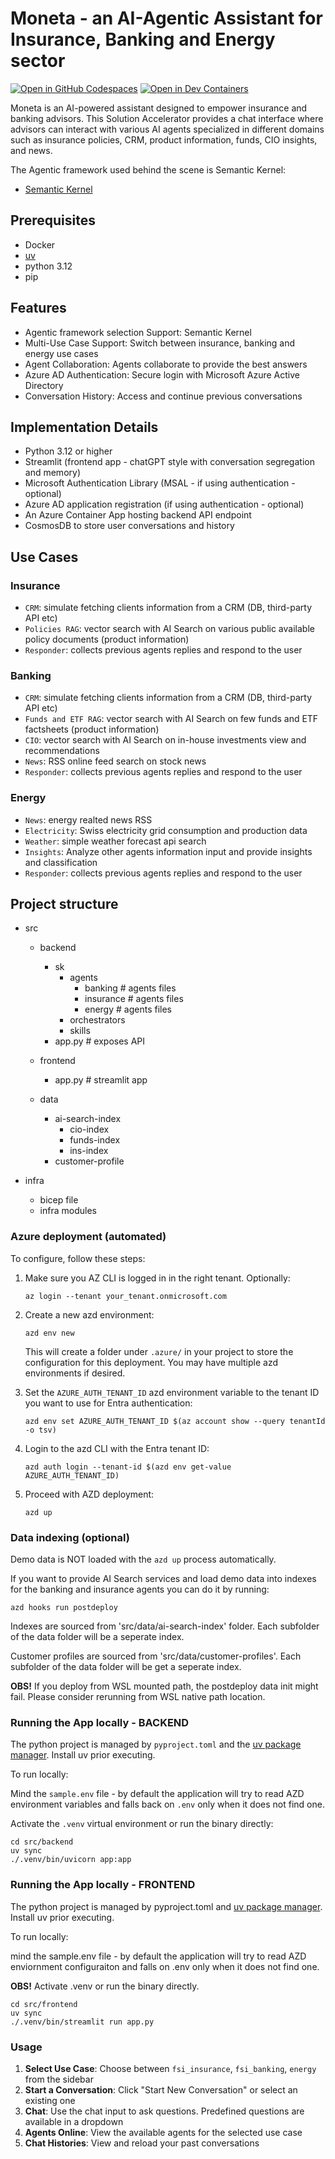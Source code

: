 # Moneta - an AI-Agentic Assistant for Insurance, Banking and Energy sector

[![Open in GitHub Codespaces](https://github.com/codespaces/badge.svg)](https://codespaces.new/albertaga27/aoai-fsi-empowering-advisory-agentic) [![Open in Dev Containers](https://img.shields.io/static/v1?style=for-the-badge&label=Dev%20Containers&message=Open&color=blue&logo=visualstudiocode)](https://vscode.dev/redirect?url=vscode://ms-vscode-remote.remote-containers/cloneInVolume?url=https://github.com/albertaga27/aoai-fsi-empowering-advisory-agentic)

Moneta is an AI-powered assistant designed to empower insurance and banking advisors. This Solution Accelerator provides a chat interface where advisors can interact with various AI agents specialized in different domains such as insurance policies, CRM, product information, funds, CIO insights, and news.

The Agentic framework used behind the scene is Semantic Kernel:
* [Semantic Kernel](https://learn.microsoft.com/en-us/semantic-kernel/overview/) 

## Prerequisites

* Docker
* [uv](https://docs.astral.sh/uv/getting-started/installation/)
* python 3.12
* pip

## Features

- Agentic framework selection Support: Semantic Kernel 
- Multi-Use Case Support: Switch between insurance, banking and energy use cases
- Agent Collaboration: Agents collaborate to provide the best answers
- Azure AD Authentication: Secure login with Microsoft Azure Active Directory
- Conversation History: Access and continue previous conversations

## Implementation Details
- Python 3.12 or higher
- Streamlit (frontend app - chatGPT style with conversation segregation and memory)
- Microsoft Authentication Library (MSAL - if using authentication - optional)
- Azure AD application registration (if using authentication - optional)
- An Azure Container App hosting backend API endpoint
- CosmosDB to store user conversations and history

## Use Cases

### Insurance

- `CRM`: simulate fetching clients information from a CRM (DB, third-party API etc)
- `Policies RAG`: vector search with AI Search on various public available policy documents (product information)
- `Responder`: collects previous agents replies and respond to the user

### Banking 

- `CRM`: simulate fetching clients information from a CRM (DB, third-party API etc)
- `Funds and ETF RAG`: vector search with AI Search on few funds and ETF factsheets (product information)
- `CIO`: vector search with AI Search on in-house investments view and recommendations
- `News`: RSS online feed search on stock news
- `Responder`: collects previous agents replies and respond to the user

### Energy

- `News`: energy realted news RSS
- `Electricity`: Swiss electricity grid consumption and production data
- `Weather`: simple weather forecast api search
- `Insights`: Analyze other agents information input and provide insights and classification 
- `Responder`: collects previous agents replies and respond to the user


## Project structure

- src
  - backend
    - sk
      - agents
        - banking # agents files
        - insurance # agents files
        - energy # agents files
      - orchestrators
      - skills
    - app.py # exposes API

  - frontend
    - app.py # streamlit app

  - data
    - ai-search-index
      - cio-index
      - funds-index
      - ins-index
    - customer-profile

- infra
  - bicep file
  - infra modules


### Azure deployment (automated)

To configure, follow these steps:

1. Make sure you AZ CLI is logged in in the right tenant. Optionally:

    ```shell
    az login --tenant your_tenant.onmicrosoft.com
    ```

1. Create a new azd environment:

    ```shell
    azd env new
    ```

    This will create a folder under `.azure/` in your project to store the configuration for this deployment. You may have multiple azd environments if desired.

1. Set the `AZURE_AUTH_TENANT_ID` azd environment variable to the tenant ID you want to use for Entra authentication:

    ```shell
    azd env set AZURE_AUTH_TENANT_ID $(az account show --query tenantId -o tsv)
    ```

1. Login to the azd CLI with the Entra tenant ID:

    ```shell
    azd auth login --tenant-id $(azd env get-value AZURE_AUTH_TENANT_ID)
    ```

1. Proceed with AZD deployment:

    ```shell
    azd up
    ```

### Data indexing (optional)

Demo data is NOT loaded with the `azd up` process automatically.

If you want to provide AI Search services and load demo data into indexes for the banking and insurance agents
you can do it by running:
```shell
azd hooks run postdeploy
```

Indexes are sourced from 'src/data/ai-search-index' folder.
Each subfolder of the data folder will be a seperate index. 

Customer profiles are sourced from 'src/data/customer-profiles'.
Each subfolder of the data folder will be get a seperate index. 

**OBS!** If you deploy from WSL mounted path, the postdeploy data init might fail. Please consider rerunning from WSL native path location.


### Running the App locally - BACKEND

The python project is managed by `pyproject.toml` and the [uv package manager](https://docs.astral.sh/uv/getting-started/installation/).
Install uv prior executing.

To run locally:

Mind the `sample.env` file - by default the application will try to read AZD environment variables and falls back on `.env` only when it does not find one.

Activate the `.venv` virtual environment or run the binary directly:

```shell
cd src/backend
uv sync
./.venv/bin/uvicorn app:app 
```

### Running the App locally - FRONTEND

The python project is managed by pyproject.toml and [uv package manager](https://docs.astral.sh/uv/getting-started/installation/).
Install uv prior executing.

To run locally:

mind the sample.env file - by default the application will try to read AZD enviornment configuraiton and falls on .env only when it does not find one.

**OBS!** Activate .venv or run the binary directly.

```shell
cd src/frontend
uv sync
./.venv/bin/streamlit run app.py
```

### Usage

1. **Select Use Case**: Choose between `fsi_insurance`, `fsi_banking`, `energy` from the sidebar
2. **Start a Conversation**: Click "Start New Conversation" or select an existing one
3. **Chat**: Use the chat input to ask questions. Predefined questions are available in a dropdown
4. **Agents Online**: View the available agents for the selected use case
5. **Chat Histories**: View and reload your past conversations
